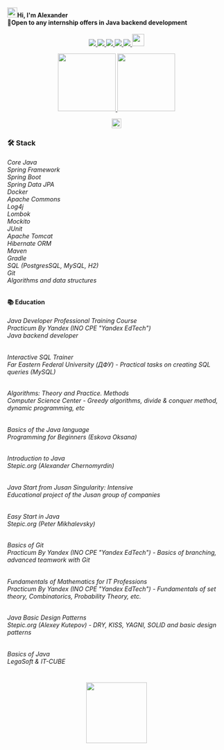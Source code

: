 #### <img src="https://github.com/blackcater/blackcater/raw/main/images/Hi.gif" height="23"/>Hi, I'm Alexander<br>💼Open to any internship offers in Java backend development

<p align='center'>
   
   <a href="https://www.linkedin.com/in/sergeev-alexander/">
       <img src="https://img.shields.io/badge/linkedin-%230077B5.svg?&style=for-the-badge&logo=linkedin&logoColor=white"/>
   </a>
   
   <a href="https://t.me/joinchat/@alexandr_sergeev">
       <img src="https://img.shields.io/badge/Telegram-2CA5E0?style=for-the-badge&logo=telegram&logoColor=white"/>
   </a>
   
   <a href="https://wa.me/79164220703">
      <img src="https://img.shields.io/badge/WhatsApp-25D366?style=for-the-badge&logo=WhatsApp&logoColor=white"/>
   </a>
   
   <a href="mailto:a79164220703@gmail.com">
      <img src="https://img.shields.io/badge/Gmail-D14836?style=for-the-badge&logo=gmail&logoColor=white"/>
   </a>
   
   <a href="https://instagram.com/alexander._.sergeev">
      <img src="https://img.shields.io/badge/Instagram-E4405F?style=for-the-badge&logo=instagram&logoColor=white"/>
   </a>
   
   <a href="https://stepik.org/users/598949700/profile">
      <img
         height=28
         src="https://i.imgur.com/LQqo8y6.jpeg">
   </a>
</p>
     
<p align='center'>
   
   <a href="https://github-readme-stats.vercel.app/api?username=sergeev-alexander&show_icons=true&theme=radical&count_private=true">
      <img
         height=133
         src="https://github-readme-stats.vercel.app/api?username=sergeev-alexander&show_icons=true&theme=radical&count_private=true"/>
      <!--   src="http://github-readme-streak-stats.herokuapp.com?user=sergeev-alexander&theme=dark&background=000000" alt="webDev's Github stats" />   -->
   </a>
   
   <a href="https://leetcode.com/u/alexander_sergeev">
      <img
         height=133
         src="https://leetcard.jacoblin.cool/alexander_sergeev"/>
   </a>
</p>

<p align='center'>
   
   <a href="https://www.codewars.com/users/alexander_sergeev">
      <img
         height=22
         src="https://www.codewars.com/users/alexander_sergeev/badges/small"/>
   </a>
</p>

### 🛠 Stack
###### Core Java<br>Spring Framework<br>Spring Boot<br>Spring Data JPA<br>Docker<br>Apache Commons<br>Log4j<br>Lombok<br>Mockito<br>JUnit<br>Apache Tomcat<br>Hibernate ORM<br>Maven<br>Gradle<br>SQL (PostgresSQL, MySQL, H2)<br>Git<br>Algorithms and data structures

#### 📚 Education

###### Java Developer Professional Training Course<br>Practicum By Yandex (INO CPE "Yandex EdTech")<br>Java backend developer

###### Interactive SQL Trainer<br>Far Eastern Federal University (ДФУ) - Practical tasks on creating SQL queries (MySQL)

###### Algorithms: Theory and Practice. Methods<br>Computer Science Center - Greedy algorithms, divide & conquer method, dynamic programming, etc

###### Basics of the Java language<br>Programming for Beginners (Eskova Oksana)

###### Introduction to Java<br>Stepic.org (Alexander Chernomyrdin)

###### Java Start from Jusan Singularity: Intensive<br>Educational project of the Jusan group of companies

###### Easy Start in Java<br>Stepic.org (Peter Mikhalevsky)

###### Basics of Git<br> Practicum By Yandex (INO CPE "Yandex EdTech") - Basics of branching, advanced teamwork with Git

###### Fundamentals of Mathematics for IT Professions<br>Practicum By Yandex (INO CPE "Yandex EdTech") - Fundamentals of set theory, Combinatorics, Probability Theory, etc.

###### Java Basic Design Patterns<br>Stepic.org (Alexey Kutepov) - DRY, KISS, YAGNI, SOLID and basic design patterns

###### Basics of Java<br>LegaSoft & IT-CUBE

<div 
   align="center" 
   style="margin: 40px 0">
      <a href="https://github.com/sergeev-alexander/github-profile-views-counter">
          <img 
             width="140px" 
             src="https://komarev.com/ghpvc/?username=sergeev-alexander&color=DE002D">
      </a>
</div>
